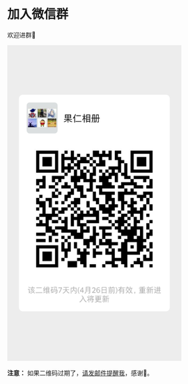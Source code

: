 # 加入微信群

欢迎进群🎉

<img src='../imgs/mmqrcode1587282940201.png' width='400'/>

**注意：** 如果二维码过期了，<a href="mailto:liamju@163.com">请发邮件提醒我</a>，感谢🙏。
